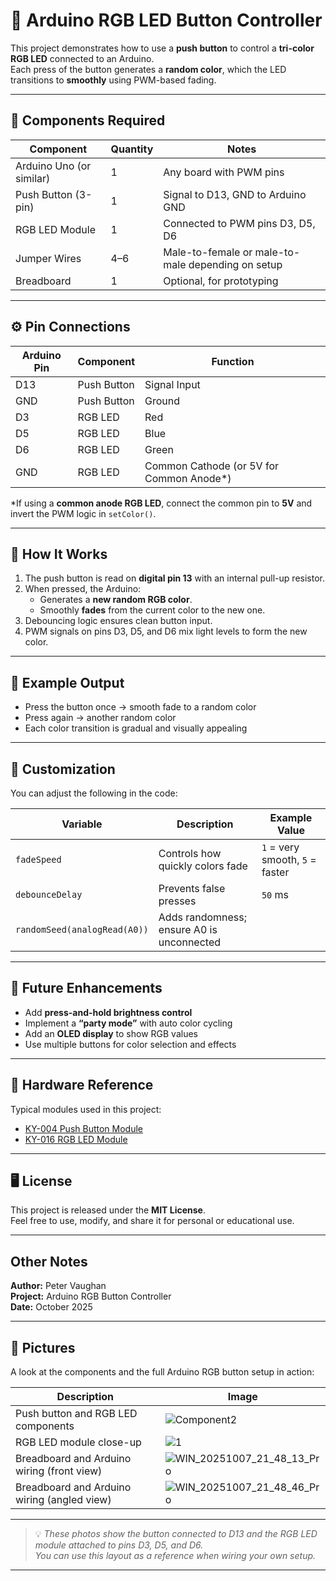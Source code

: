 # 🌈 Arduino RGB LED Button Controller

This project demonstrates how to use a **push button** to control a **tri-color RGB LED** connected to an Arduino.  
Each press of the button generates a **random color**, which the LED transitions to **smoothly** using PWM-based fading.

---

## 🧰 Components Required

| Component                | Quantity | Notes |
|---------------------------|-----------|-------|
| Arduino Uno (or similar) | 1 | Any board with PWM pins |
| Push Button (3-pin) | 1 | Signal to D13, GND to Arduino GND |
| RGB LED Module | 1 | Connected to PWM pins D3, D5, D6 |
| Jumper Wires | 4–6 | Male-to-female or male-to-male depending on setup |
| Breadboard | 1 | Optional, for prototyping |

---

## ⚙️ Pin Connections

| Arduino Pin | Component | Function |
|--------------|------------|-----------|
| D13 | Push Button | Signal Input |
| GND | Push Button | Ground |
| D3 | RGB LED | Red |
| D5 | RGB LED | Blue |
| D6 | RGB LED | Green |
| GND | RGB LED | Common Cathode (or 5V for Common Anode\*) |

\*If using a **common anode RGB LED**, connect the common pin to **5V** and invert the PWM logic in `setColor()`.

---

## 🔩 How It Works

1. The push button is read on **digital pin 13** with an internal pull-up resistor.  
2. When pressed, the Arduino:
   - Generates a **new random RGB color**.
   - Smoothly **fades** from the current color to the new one.
3. Debouncing logic ensures clean button input.
4. PWM signals on pins D3, D5, and D6 mix light levels to form the new color.

---

## 🧪 Example Output

- Press the button once → smooth fade to a random color  
- Press again → another random color  
- Each color transition is gradual and visually appealing  

---

## 🔧 Customization

You can adjust the following in the code:

| Variable | Description | Example Value |
|-----------|--------------|----------------|
| `fadeSpeed` | Controls how quickly colors fade | `1` = very smooth, `5` = faster |
| `debounceDelay` | Prevents false presses | `50` ms |
| `randomSeed(analogRead(A0))` | Adds randomness; ensure A0 is unconnected |

---

## 🧠 Future Enhancements

- Add **press-and-hold brightness control**  
- Implement a **“party mode”** with auto color cycling  
- Add an **OLED display** to show RGB values  
- Use multiple buttons for color selection and effects  

---

## 📸 Hardware Reference

Typical modules used in this project:

- [KY-004 Push Button Module](https://arduinomodules.info/ky-004-key-switch-module/)
- [KY-016 RGB LED Module](https://arduinomodules.info/ky-016-rgb-full-color-led-module/)

---

## 🖥️ License

This project is released under the **MIT License**.  
Feel free to use, modify, and share it for personal or educational use.

---

## Other Notes

**Author:** Peter Vaughan  
**Project:** Arduino RGB Button Controller  
**Date:** October 2025  

---
## 📸 Pictures

A look at the components and the full Arduino RGB button setup in action:

| Description | Image |
|--------------|--------|
| Push button and RGB LED components | ![Component2](https://github.com/user-attachments/assets/cff70a08-2926-401a-8774-e7b0a064ab0c) |
| RGB LED module close-up | ![1](https://github.com/user-attachments/assets/68c5c54d-3297-4c5e-9b3f-ddc8e7ade6e9) |
| Breadboard and Arduino wiring (front view) | ![WIN_20251007_21_48_13_Pro](https://github.com/user-attachments/assets/7ee00210-5d66-4c71-87a0-a056c28e4bfd) |
| Breadboard and Arduino wiring (angled view) | ![WIN_20251007_21_48_46_Pro](https://github.com/user-attachments/assets/05517a16-bb0c-4ffb-a120-37adc70ec63e) |

---

> 💡 *These photos show the button connected to D13 and the RGB LED module attached to pins D3, D5, and D6.  
> You can use this layout as a reference when wiring your own setup.*
---

